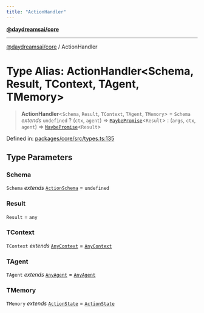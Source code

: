 ```yaml
---
title: "ActionHandler"
---
```


[**@daydreamsai/core**](./api-reference.md)

***

[@daydreamsai/core](./api-reference.md) / ActionHandler

# Type Alias: ActionHandler\<Schema, Result, TContext, TAgent, TMemory\>

> **ActionHandler**\<`Schema`, `Result`, `TContext`, `TAgent`, `TMemory`\> = `Schema` *extends* `undefined` ? (`ctx`, `agent`) => [`MaybePromise`](./MaybePromise.md)\<`Result`\> : (`args`, `ctx`, `agent`) => [`MaybePromise`](./MaybePromise.md)\<`Result`\>

Defined in: [packages/core/src/types.ts:135](https://github.com/dojoengine/daydreams/blob/bbf75946e0d6d99fbdde4cebb2f8a4e8926724f1/packages/core/src/types.ts#L135)

## Type Parameters

### Schema

`Schema` *extends* [`ActionSchema`](./ActionSchema.md) = `undefined`

### Result

`Result` = `any`

### TContext

`TContext` *extends* [`AnyContext`](./AnyContext.md) = [`AnyContext`](./AnyContext.md)

### TAgent

`TAgent` *extends* [`AnyAgent`](./AnyAgent.md) = [`AnyAgent`](./AnyAgent.md)

### TMemory

`TMemory` *extends* [`ActionState`](./ActionState.md) = [`ActionState`](./ActionState.md)
